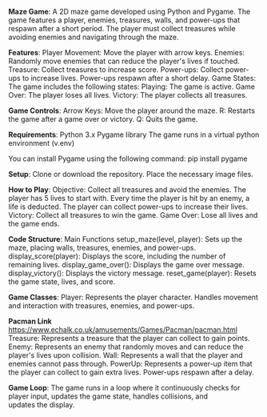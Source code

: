 **Maze Game**:
A 2D maze game developed using Python and Pygame. The game features a player, enemies, treasures, walls, and power-ups that respawn after a short period. The player must collect treasures while avoiding enemies and navigating through the maze.

**Features**:
Player Movement: Move the player with arrow keys.
Enemies: Randomly move enemies that can reduce the player's lives if touched.
Treasure: Collect treasures to increase score.
Power-ups: Collect power-ups to increase lives. Power-ups respawn after a short delay.
Game States: The game includes the following states:
Playing: The game is active.
Game Over: The player loses all lives.
Victory: The player collects all treasures.

**Game Controls**:
Arrow Keys: Move the player around the maze.
R: Restarts the game after a game over or victory.
Q: Quits the game.

**Requirements**:
Python 3.x
Pygame library
The game runs in a virtual python environment (v.env)

You can install Pygame using the following command:
pip install pygame

**Setup**:
Clone or download the repository.
Place the necessary image files.

**How to Play**:
Objective: Collect all treasures and avoid the enemies.
The player has 5 lives to start with. Every time the player is hit by an enemy, a life is deducted. The player can collect power-ups to increase their lives.
Victory: Collect all treasures to win the game.
Game Over: Lose all lives and the game ends.

**Code Structure**:
Main Functions
setup_maze(level, player): Sets up the maze, placing walls, treasures, enemies, and power-ups.
display_score(player): Displays the score, including the number of remaining lives.
display_game_over(): Displays the game over message.
display_victory(): Displays the victory message.
reset_game(player): Resets the game state, lives, and score.

**Game Classes**:
Player: Represents the player character. Handles movement and interaction with treasures, enemies, and power-ups.

**Pacman Link**
https://www.echalk.co.uk/amusements/Games/Pacman/pacman.html
Treasure: Represents a treasure that the player can collect to gain points.
Enemy: Represents an enemy that randomly moves and can reduce the player's lives upon collision.
Wall: Represents a wall that the player and enemies cannot pass through.
PowerUp: Represents a power-up item that the player can collect to gain extra lives. Power-ups respawn after a delay.

**Game Loop**:
The game runs in a loop where it continuously checks for player input, updates the game state, handles collisions, and updates the display.
